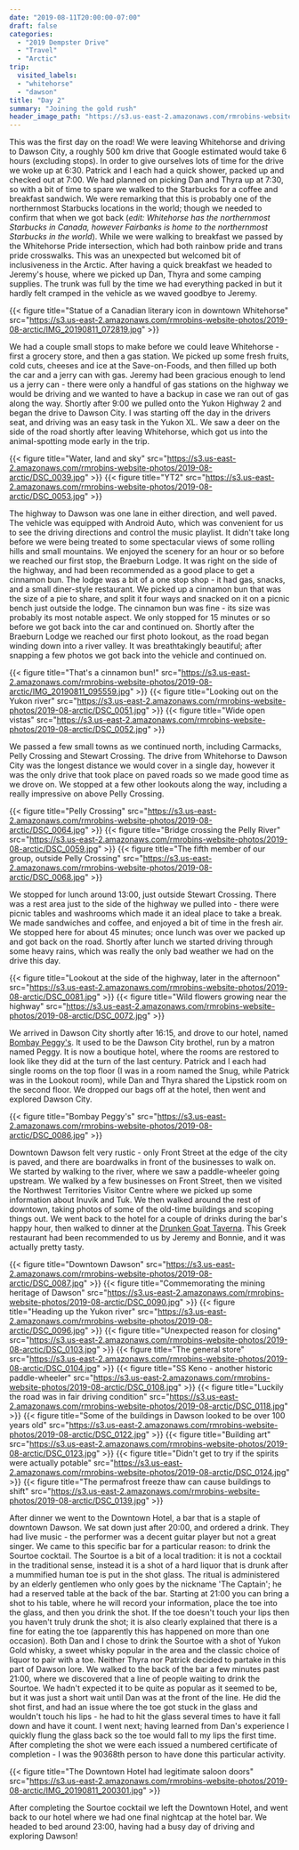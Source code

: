 ```yaml
---
date: "2019-08-11T20:00:00-07:00"
draft: false
categories:
  - "2019 Dempster Drive"
  - "Travel"
  - "Arctic"
trip:
  visited_labels:
  - "whitehorse"
  - "dawson"
title: "Day 2"
summary: "Joining the gold rush"
header_image_path: "https://s3.us-east-2.amazonaws.com/rmrobins-website-photos/2019-08-arctic/DSC_0096.jpg"
---
```


This was the first day on the road! We were leaving Whitehorse and driving to Dawson City, a roughly 500 km drive that Google estimated would take 6 hours (excluding stops). In order to give ourselves lots of time for the drive we woke up at 6:30. Patrick and I each had a quick shower, packed up and checked out at 7:00. We had planned on picking Dan and Thyra up at 7:30, so with a bit of time to spare we walked to the Starbucks for a coffee and breakfast sandwich. We were remarking that this is probably one of the northernmost Starbucks locations in the world; though we needed to confirm that when we got back (*edit: Whitehorse has the northernmost Starbucks in Canada, however Fairbanks is home to the northernmost Starbucks in the world*). While we were walking to breakfast we passed by the Whitehorse Pride intersection, which had both rainbow pride and trans pride crosswalks. This was an unexpected but welcomed bit of inclusiveness in the Arctic. After having a quick breakfast we headed to Jeremy's house, where we picked up Dan, Thyra and some camping supplies. The trunk was full by the time we had everything packed in but it hardly felt cramped in the vehicle as we waved goodbye to Jeremy.

{{< figure title="Statue of a Canadian literary icon in downtown Whitehorse" src="https://s3.us-east-2.amazonaws.com/rmrobins-website-photos/2019-08-arctic/IMG_20190811_072819.jpg" >}}

We had a couple small stops to make before we could leave Whitehorse - first a grocery store, and then a gas station. We picked up some fresh fruits, cold cuts, cheeses and ice at the Save-on-Foods, and then filled up both the car and a jerry can with gas. Jeremy had been gracious enough to lend us a jerry can - there were only a handful of gas stations on the highway we would be driving and we wanted to have a backup in case we ran out of gas along the way. Shortly after 9:00 we pulled onto the Yukon Highway 2 and began the drive to Dawson City. I was starting off the day in the drivers seat, and driving was an easy task in the Yukon XL. We saw a deer on the side of the road shortly after leaving Whitehorse, which got us into the animal-spotting mode early in the trip.

{{< figure title="Water, land and sky" src="https://s3.us-east-2.amazonaws.com/rmrobins-website-photos/2019-08-arctic/DSC_0039.jpg" >}}
{{< figure title="YT2" src="https://s3.us-east-2.amazonaws.com/rmrobins-website-photos/2019-08-arctic/DSC_0053.jpg" >}}

The highway to Dawson was one lane in either direction, and well paved. The vehicle was equipped with Android Auto, which was convenient for us to see the driving directions and control the music playlist. It didn't take long before we were being treated to some spectacular views of some rolling hills and small mountains. We enjoyed the scenery for an hour or so before we reached our first stop, the Braeburn Lodge. It was right on the side of the highway, and had been recommended as a good place to get a cinnamon bun. The lodge was a bit of a one stop shop - it had gas, snacks, and a small diner-style restaurant. We picked up a cinnamon bun that was the size of a pie to share, and split it four ways and snacked on it on a picnic bench just outside the lodge. The cinnamon bun was fine - its size was probably its most notable aspect. We only stopped for 15 minutes or so before we got back into the car and continued on. Shortly after the Braeburn Lodge we reached our first photo lookout, as the road began winding down into a river valley. It was breathtakingly beautiful; after snapping a few photos we got back into the vehicle and continued on.

{{< figure title="That's a cinnamon bun!" src="https://s3.us-east-2.amazonaws.com/rmrobins-website-photos/2019-08-arctic/IMG_20190811_095559.jpg" >}}
{{< figure title="Looking out on the Yukon river" src="https://s3.us-east-2.amazonaws.com/rmrobins-website-photos/2019-08-arctic/DSC_0051.jpg" >}}
{{< figure title="Wide open vistas" src="https://s3.us-east-2.amazonaws.com/rmrobins-website-photos/2019-08-arctic/DSC_0052.jpg" >}}

We passed a few small towns as we continued north, including Carmacks, Pelly Crossing and Stewart Crossing. The drive from Whitehorse to Dawson City was the longest distance we would cover in a single day, however it was the only drive that took place on paved roads so we made good time as we drove on. We stopped at a few other lookouts along the way, including a really impressive on above Pelly Crossing.

{{< figure title="Pelly Crossing" src="https://s3.us-east-2.amazonaws.com/rmrobins-website-photos/2019-08-arctic/DSC_0064.jpg" >}}
{{< figure title="Bridge crossing the Pelly River" src="https://s3.us-east-2.amazonaws.com/rmrobins-website-photos/2019-08-arctic/DSC_0059.jpg" >}}
{{< figure title="The fifth member of our group, outside Pelly Crossing" src="https://s3.us-east-2.amazonaws.com/rmrobins-website-photos/2019-08-arctic/DSC_0068.jpg" >}}

We stopped for lunch around 13:00, just outside Stewart Crossing. There was a rest area just to the side of the highway we pulled into - there were picnic tables and washrooms which made it an ideal place to take a break. We made sandwiches and coffee, and enjoyed a bit of time in the fresh air. We stopped here for about 45 minutes; once lunch was over we packed up and got back on the road. Shortly after lunch we started driving through some heavy rains, which was really the only bad weather we had on the drive this day.

{{< figure title="Lookout at the side of the highway, later in the afternoon" src="https://s3.us-east-2.amazonaws.com/rmrobins-website-photos/2019-08-arctic/DSC_0081.jpg" >}}
{{< figure title="Wild flowers growing near the highway" src="https://s3.us-east-2.amazonaws.com/rmrobins-website-photos/2019-08-arctic/DSC_0072.jpg" >}}

We arrived in Dawson City shortly after 16:15, and drove to our hotel, named [Bombay Peggy's](http://bombaypeggys.com/). It used to be the Dawson City brothel, run by a matron named Peggy. It is now a boutique hotel, where the rooms are restored to look like they did at the turn of the last century. Patrick and I each had single rooms on the top floor (I was in a room named the Snug, while Patrick was in the Lookout room), while Dan and Thyra shared the Lipstick room on the second floor. We dropped our bags off at the hotel, then went and explored Dawson City.

{{< figure title="Bombay Peggy's" src="https://s3.us-east-2.amazonaws.com/rmrobins-website-photos/2019-08-arctic/DSC_0086.jpg" >}}

Downtown Dawson felt very rustic - only Front Street at the edge of the city is paved, and there are boardwalks in front of the businesses to walk on. We started by walking to the river, where we saw a paddle-wheeler going upstream. We walked by a few businesses on Front Street, then we visited the Northwest Territories Visitor Centre where we picked up some information about Inuvik and Tuk. We then walked around the rest of downtown, taking photos of some of the old-time buildings and scoping things out. We went back to the hotel for a couple of drinks during the bar's happy hour, then walked to dinner at the [Drunken Goat Taverna](https://www.facebook.com/billygoatpub). This Greek restaurant had been recommended to us by Jeremy and Bonnie, and it was actually pretty tasty.

{{< figure title="Downtown Dawson" src="https://s3.us-east-2.amazonaws.com/rmrobins-website-photos/2019-08-arctic/DSC_0087.jpg" >}}
{{< figure title="Commemorating the mining heritage of Dawson" src="https://s3.us-east-2.amazonaws.com/rmrobins-website-photos/2019-08-arctic/DSC_0090.jpg" >}}
{{< figure title="Heading up the Yukon river" src="https://s3.us-east-2.amazonaws.com/rmrobins-website-photos/2019-08-arctic/DSC_0096.jpg" >}}
{{< figure title="Unexpected reason for closing" src="https://s3.us-east-2.amazonaws.com/rmrobins-website-photos/2019-08-arctic/DSC_0103.jpg" >}}
{{< figure title="The general store" src="https://s3.us-east-2.amazonaws.com/rmrobins-website-photos/2019-08-arctic/DSC_0104.jpg" >}}
{{< figure title="SS Keno - another historic paddle-wheeler" src="https://s3.us-east-2.amazonaws.com/rmrobins-website-photos/2019-08-arctic/DSC_0108.jpg" >}}
{{< figure title="Luckily the road was in fair driving condition" src="https://s3.us-east-2.amazonaws.com/rmrobins-website-photos/2019-08-arctic/DSC_0118.jpg" >}}
{{< figure title="Some of the buildings in Dawson looked to be over 100 years old" src="https://s3.us-east-2.amazonaws.com/rmrobins-website-photos/2019-08-arctic/DSC_0122.jpg" >}}
{{< figure title="Building art" src="https://s3.us-east-2.amazonaws.com/rmrobins-website-photos/2019-08-arctic/DSC_0123.jpg" >}}
{{< figure title="Didn't get to try if the spirits were actually potable" src="https://s3.us-east-2.amazonaws.com/rmrobins-website-photos/2019-08-arctic/DSC_0124.jpg" >}}
{{< figure title="The permafrost freeze thaw can cause buildings to shift" src="https://s3.us-east-2.amazonaws.com/rmrobins-website-photos/2019-08-arctic/DSC_0139.jpg" >}}

After dinner we went to the Downtown Hotel, a bar that is a staple of downtown Dawson. We sat down just after 20:00, and ordered a drink. They had live music - the performer was a decent guitar player but not a great singer. We came to this specific bar for a particular reason: to drink the Sourtoe cocktail. The Sourtoe is a bit of a local tradition: it is not a cocktail in the traditional sense, instead it is a shot of a hard liquor that is drunk after a mummified human toe is put in the shot glass. The ritual is administered by an elderly gentlemen who only goes by the nickname 'The Captain'; he had a reserved table at the back of the bar. Starting at 21:00 you can bring a shot to his table, where he will record your information, place the toe into the glass, and then you drink the shot. If the toe doesn't touch your lips then you haven't truly drunk the shot; it is also clearly explained that there is a fine for eating the toe (apparently this has happened on more than one occasion). Both Dan and I chose to drink the Sourtoe with a shot of Yukon Gold whisky, a sweet whisky popular in the area and the classic choice of liquor to pair with a toe. Neither Thyra nor Patrick decided to partake in this part of Dawson lore. We walked to the back of the bar a few minutes past 21:00, where we discovered that a line of people waiting to drink the Sourtoe. We hadn't expected it to be quite as popular as it seemed to be, but it was just a short wait until Dan was at the front of the line. He did the shot first, and had an issue where the toe got stuck in the glass and wouldn't touch his lips - he had to hit the glass several times to have it fall down and have it count. I went next; having learned from Dan's experience I quickly flung the glass back so the toe would fall to my lips the first time. After completing the shot we were each issued a numbered certificate of completion - I was the 90368th person to have done this particular activity.

{{< figure title="The Downtown Hotel had legitimate saloon doors" src="https://s3.us-east-2.amazonaws.com/rmrobins-website-photos/2019-08-arctic/IMG_20190811_200301.jpg" >}}

After completing the Sourtoe cocktail we left the Downtown Hotel, and went back to our hotel where we had one final nightcap at the hotel bar. We headed to bed around 23:00, having had a busy day of driving and exploring Dawson!
